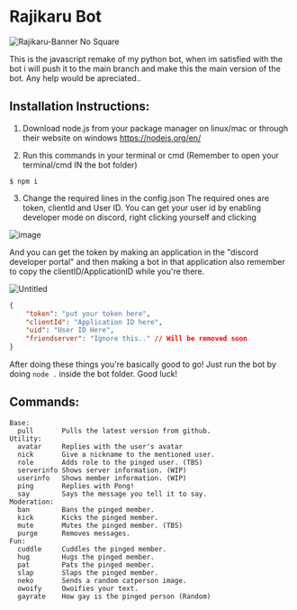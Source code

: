 # Rajikaru Bot

![Rajikaru-Banner No Square](https://user-images.githubusercontent.com/66682497/151678869-494ec38e-5626-4a55-8cfa-e483bfe4d455.png)

This is the javascript remake of my python bot, when im satisfied with the bot i will push it to the main branch and make this the main version of the bot.
Any help would be apreciated..

## Installation Instructions:
1. Download node.js from your package manager on linux/mac or through their website on windows
https://nodejs.org/en/

2. Run this commands in your terminal or cmd (Remember to open your terminal/cmd IN the bot folder)
```
$ npm i
```

3. Change the required lines in the config.json
The required ones are token, clientId and User ID. You can get your user id by enabling developer mode on discord, right clicking yourself and clicking

![image](https://user-images.githubusercontent.com/66682497/151679095-fc0025b5-ebc8-4ed3-ba46-f535cf2ac85b.png)

And you can get the token by making an application in the "discord developer portal" and then making a bot in that application also remember to copy the clientID/ApplicationID while you're there.

![Untitled](https://user-images.githubusercontent.com/66682497/151679192-60aa190d-a3b0-444b-81c4-1dea7a805229.png)

```json
{
    "token": "put your token here",
    "clientId": "Application ID here",
    "uid": "User ID Here",
    "friendserver": "Ignore this.." // Will be removed soon
}
```

After doing these things you're basically good to go! Just run the bot by doing `node .` inside the bot folder. Good luck!

## Commands:
```
Base:
  pull       Pulls the latest version from github.
Utility:
  avatar     Replies with the user's avatar
  nick       Give a nickname to the mentioned user.
  role       Adds role to the pinged user. (TBS)
  serverinfo Shows server information. (WIP)
  userinfo   Shows member information. (WIP)
  ping       Replies with Pong!
  say        Says the message you tell it to say.
Moderation:
  ban        Bans the pinged member.
  kick       Kicks the pinged member.
  mute       Mutes the pinged member. (TBS)
  purge      Removes messages.
Fun:
  cuddle     Cuddles the pinged member.
  hug        Hugs the pinged member.
  pat        Pats the pinged member.
  slap       Slaps the pinged member.
  neko       Sends a random catperson image.
  owoify     Owoifies your text.
  gayrate    How gay is the pinged person (Random)
```
